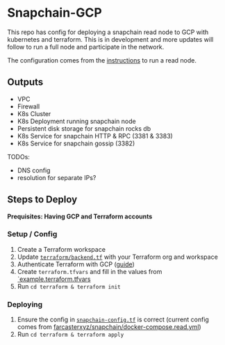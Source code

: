 # Snapchain-GCP

This repo has config for deploying a snapchain read node to GCP with kubernetes and terraform. This is in development and more updates will follow to run a full node and participate in the network.

The configuration comes from the [instructions](https://github.com/farcasterxyz/snapchain?tab=readme-ov-file#running-read-node) to run a read node.

## Outputs

- VPC
- Firewall
- K8s Cluster
- K8s Deployment running snapchain node
- Persistent disk storage for snapchain rocks db
- K8s Service for snapchain HTTP & RPC (3381 & 3383)
- K8s Service for snapchain gossip (3382)

TODOs:
- DNS config
- resolution for separate IPs?


## Steps to Deploy

**Prequisites: Having GCP and Terraform accounts**

### Setup / Config

1. Create a Terraform workspace
2. Update [`terraform/backend.tf`](./terraform/backend.tf) with your Terraform org and workspace
3. Authenticate Terraform with GCP ([guide](https://cloud.google.com/docs/terraform/authentication))
4. Create `terraform.tfvars` and fill in the values from [`example.terraform.tfvars](./terraform/example.terraform.tfvars)
5. Run `cd terraform & terraform init`

### Deploying

1. Ensure the config in [`snapchain-config.tf`](./terraform/snapchain-config.tf) is correct (current config comes from [farcasterxyz/snapchain/docker-compose.read.yml](https://github.com/farcasterxyz/snapchain/blob/main/docker-compose.read.yml))
2. Run `cd terraform & terraform apply`